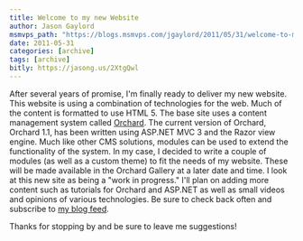```yaml
---
title: Welcome to my new Website
author: Jason Gaylord
msmvps_path: "https://blogs.msmvps.com/jgaylord/2011/05/31/welcome-to-my-new-website/"
date: 2011-05-31
categories: [archive]
tags: [archive]
bitly: https://jasong.us/2XtgQwl
---
```


After several years of promise, I'm finally ready to deliver my new website. This website is using a combination of technologies for the web. Much of the content is formatted to use HTML 5. The base site uses a content management system called [Orchard](http://orchardproject.net). The current version of Orchard, Orchard 1.1, has been written using ASP.NET MVC 3 and the Razor view engine. Much like other CMS solutions, modules can be used to extend the functionality of the system. In my case, I decided to write a couple of modules (as well as a custom theme) to fit the needs of my website. These will be made available in the Orchard Gallery at a later date and time. I look at this new site as being a "work in progress." I'll plan on adding more content such as tutorials for Orchard and ASP.NET as well as small videos and opinions of various technologies. Be sure to check back often and subscribe to [my blog feed](http://feeds.jasongaylord.com/JasonNGaylord).

Thanks for stopping by and be sure to leave me suggestions!